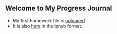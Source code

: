 ## Welcome to My Progress Journal

*   My first homework file is [uploaded]( filess/IE582-EcesuBilgin-HW1.html )
*   It is also [here](filess/IE582-EcesuBilgin-HW1.ipynb) in the ipnyb format.



